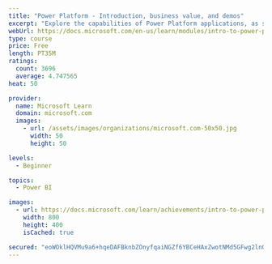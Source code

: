 ```yaml
---
title: "Power Platform - Introduction, business value, and demos"
excerpt: "Explore the capabilities of Power Platform applications, as seen in demonstrations and customer case studies."
webUrl: https://docs.microsoft.com/en-us/learn/modules/intro-to-power-platform-mba/
type: course
price: Free
length: PT35M
ratings:
  count: 3696
  average: 4.747565
heat: 50

provider:
  name: Microsoft Learn
  domain: microsoft.com
  images:
    - url: /assets/images/organizations/microsoft.com-50x50.jpg
      width: 50
      height: 50

levels:
  - Beginner

topics:
  - Power BI

images:
  - url: https://docs.microsoft.com/learn/achievements/intro-to-power-platform-social.png
    width: 800
    height: 400
    isCached: true

secured: "eoWOklHQVMu9a6+hqeDAFBknbZOnyfqaiNGZf6YBCeHAxZwotNMd5GFwg2lnQJ/ZdobodFnfbbTdcBLjFz/STq/Z3hvqGiZzca72nuA8WUzikf/P6Ywz6smMcKXjHEzk6bpeMN1TFWig/Y7AMlhoN+rUI1IxH4zBo1fzsjBfQnf0oeYLtKW1JXv2zp1jncrz5d+gSRO1XNefB/Me+Gr+6oVSg0SD4rimCp7zagD4wQmakNHm7dScWiEwnD3vMWtOmH+Kq9SGhZ66ip6Z9hMQjsiOSZIkEnAALaAi0JwQ9FDkrIU7nlee0AbghrvtHYBBlgj8+i3ZTjVFmMQ9Zj9tpRDk3jlf3xqZ4AMwYxRCQT8K/Pgxc3HbSDVzp5yWynC8jJQgpVlxTfcWpOxz9a/vrHMa+inUD8/CaQMsc/ZxTxk=;dgIs4ccEDFp8W+Kpibh8OQ=="
---
```


